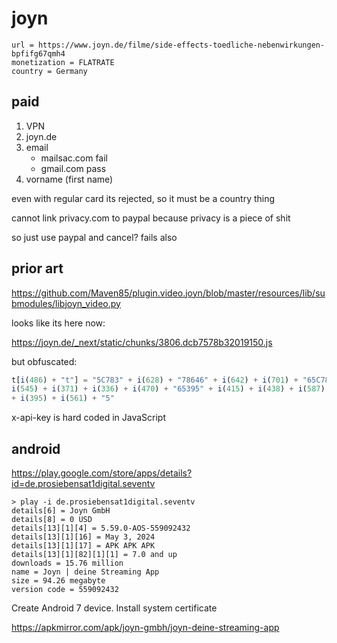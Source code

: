 # joyn

~~~
url = https://www.joyn.de/filme/side-effects-toedliche-nebenwirkungen-bpfifg67qmh4
monetization = FLATRATE
country = Germany
~~~

## paid

1. VPN
2. joyn.de
3. email
   - mailsac.com fail
   - gmail.com pass
4. vorname (first name)

even with regular card its rejected, so it must be a country thing

cannot link privacy.com to paypal because privacy is a piece of shit

so just use paypal and cancel? fails also

## prior art

<https://github.com/Maven85/plugin.video.joyn/blob/master/resources/lib/submodules/libjoyn_video.py>

looks like its here now:

<https://joyn.de/_next/static/chunks/3806.dcb7578b32019150.js>

but obfuscated:

~~~js
t[i(486) + "t"] = "5C783" + i(628) + "78646" + i(642) + i(701) + "65C78" +
i(545) + i(371) + i(336) + i(470) + "65395" + i(415) + i(438) + i(587) + i(468)
+ i(395) + i(561) + "5"
~~~

x-api-key is hard coded in JavaScript

## android

https://play.google.com/store/apps/details?id=de.prosiebensat1digital.seventv

~~~
> play -i de.prosiebensat1digital.seventv
details[6] = Joyn GmbH
details[8] = 0 USD
details[13][1][4] = 5.59.0-AOS-559092432
details[13][1][16] = May 3, 2024
details[13][1][17] = APK APK APK
details[13][1][82][1][1] = 7.0 and up
downloads = 15.76 million
name = Joyn | deine Streaming App
size = 94.26 megabyte
version code = 559092432
~~~

Create Android 7 device. Install system certificate

https://apkmirror.com/apk/joyn-gmbh/joyn-deine-streaming-app
